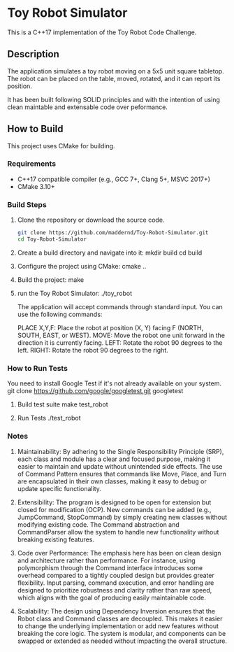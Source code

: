 # Toy Robot Simulator

This is a C++17 implementation of the Toy Robot Code Challenge.

## Description

The application simulates a toy robot moving on a 5x5 unit square tabletop. The robot can be placed on the table, moved, rotated, and it can report its position.

It has been built following SOLID principles and with the intention of using clean maintable and extensable code over peformance.

## How to Build

This project uses CMake for building.

### Requirements

- C++17 compatible compiler (e.g., GCC 7+, Clang 5+, MSVC 2017+)
- CMake 3.10+

### Build Steps

1. Clone the repository or download the source code.

   ```sh
   git clone https://github.com/maddernd/Toy-Robot-Simulator.git
   cd Toy-Robot-Simulator

2. Create a build directory and navigate into it:
   mkdir build
   cd build

3. Configure the project using CMake:
   cmake ..

4. Build the project:
   make

5. run the Toy Robot Simulator:
   ./toy_robot

   The application will accept commands through standard input. You can use the following commands:

   PLACE X,Y,F: Place the robot at position (X, Y) facing F (NORTH, SOUTH, EAST, or WEST).
   MOVE: Move the robot one unit forward in the direction it is currently facing.
   LEFT: Rotate the robot 90 degrees to the left.
   RIGHT: Rotate the robot 90 degrees to the right.

### How to Run Tests
   You need to install Google Test if it's not already available on your system.
   git clone https://github.com/google/googletest.git googletest
 
1. Build test suite 
   make test_robot

2. Run Tests
   ./test_robot
   
### Notes
   1. Maintainability:
   By adhering to the Single Responsibility Principle (SRP), each class and module has a clear and focused purpose, making it easier to maintain and update without unintended side effects.
   The use of Command Pattern ensures that commands like Move, Place, and Turn are encapsulated in their own classes, making it easy to debug or update specific functionality.

   2. Extensibility:
   The program is designed to be open for extension but closed for modification (OCP). New commands can be added (e.g., JumpCommand, StopCommand) by simply creating new classes without modifying existing code.
   The Command abstraction and CommandParser allow the system to handle new functionality without breaking existing features.

   3. Code over Performance:
   The emphasis here has been on clean design and architecture rather than performance. For instance, using polymorphism through the Command interface introduces some overhead compared to a tightly coupled design but provides greater flexibility.
   Input parsing, command execution, and error handling are designed to prioritize robustness and clarity rather than raw speed, which aligns with the goal of producing easily maintainable code.

   4. Scalability:
   The design using Dependency Inversion ensures that the Robot class and Command classes are decoupled. This makes it easier to change the underlying implementation or add new features without breaking the core logic.
   The system is modular, and components can be swapped or extended as needed without impacting the overall structure.